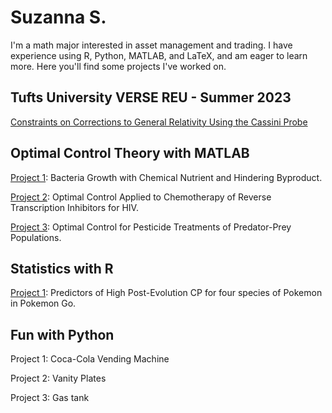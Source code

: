 # Suzanna S.
I'm a math major interested in asset management and trading. I have experience using R, Python, MATLAB, and LaTeX, and am eager to learn more.
Here you'll find some projects I've worked on.

## Tufts University VERSE REU - Summer 2023
[Constraints on Corrections to General Relativity Using the Cassini Probe](https://github.com/suzannasem/General_Relativity/tree/main)

## Optimal Control Theory with MATLAB
[Project 1](https://github.com/suzannasem/Bacterial_Growth): Bacteria Growth with Chemical Nutrient and Hindering Byproduct.

[Project 2](https://github.com/suzannasem/HIV_Chemo/tree/main): Optimal Control Applied to Chemotherapy of Reverse Transcription Inhibitors for HIV.

[Project 3](https://github.com/suzannasem/Predator_Pest): Optimal Control for Pesticide Treatments of Predator-Prey Populations.

## Statistics with R
[Project 1](https://github.com/suzannasem/Pokemon_Go): Predictors of High Post-Evolution CP for four species of Pokemon in Pokemon Go.

## Fun with Python

Project 1: Coca-Cola Vending Machine

Project 2: Vanity Plates

Project 3: Gas tank
